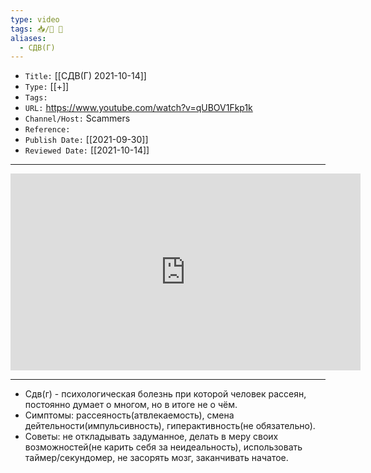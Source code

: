 ```yaml
---
type: video
tags: 📥️/🎥️ 🧠
aliases: 
  - СДВ(Г)
---
```




- `Title:` [[СДВ(Г) 2021-10-14]]
- `Type:` [[+]]
- `Tags:` 
- `URL:` https://www.youtube.com/watch?v=qUBOV1Fkp1k
- `Channel/Host:` Scammers
- `Reference:` 
- `Publish Date:` [[2021-09-30]]
- `Reviewed Date:` [[2021-10-14]]

---

<center><iframe width="560" height="315" src="https://www.youtube.com/watch?v=qUBOV1Fkp1k" frameborder="0" allow="accelerometer; autoplay; encrypted-media; gyroscope; picture-in-picture" allowfullscreen></iframe></center>

---

- Сдв(г) - психологическая болезнь при которой человек рассеян, постоянно думает о многом, но в итоге не о чём.
- Симптомы: рассеяность(атвлекаемость), смена дейтельности(импульсивность), гиперактивность(не обязательно).
- Советы: не откладывать задуманное, делать в меру своих возможностей(не карить себя за неидеальность), использовать таймер/секундомер, не засорять мозг, заканчивать начатое.